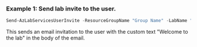 ### Example 1: Send lab invite to the user.
```powershell
Send-AzLabServicesUserInvite -ResourceGroupName "Group Name" -LabName "Lab Name" -Name "User Name" -Text "Welcome to the lab."
```

This sends an email invitation to the user with the custom text "Welcome to the lab" in the body of the email.
